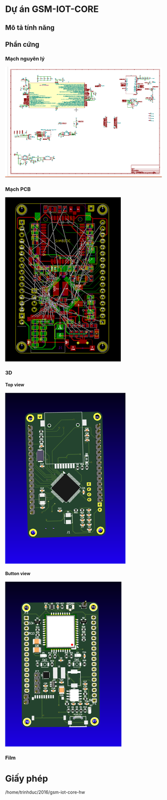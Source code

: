 ﻿# Dự án GSM-IOT-CORE

## Mô tả tính năng

## Phần cứng

### Mạch nguyên lý

[![GSM IOT CORE HW Schematic](assets/gsm-iot-core-hw-sch.png)](assets/gsm-iot-core-hw-sch.svg)

### Mạch PCB

[![GSM IOT CORE HW PCB](assets/gsm-iot-core-hw-pcb.png)](assets/gsm-iot-core-hw-pcb.svg)

### 3D
#### Top view
![GSM IOT CORE HW 3D TOP PCB](assets/gsm-iot-core-hw-top-3d.png)

#### Button view
![GSM IOT CORE HW 3D TOP PCB](assets/gsm-iot-core-hw-button-3d.png)

### Film

# Giấy phép




/home/trinhduc/2016/gsm-iot-core-hw
